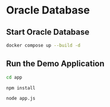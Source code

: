 # Oracle Database

## Start Oracle Database

```bash
docker compose up --build -d
```

## Run the Demo Application

```bash
cd app
```

```bash
npm install
```

```bash
node app.js
```
